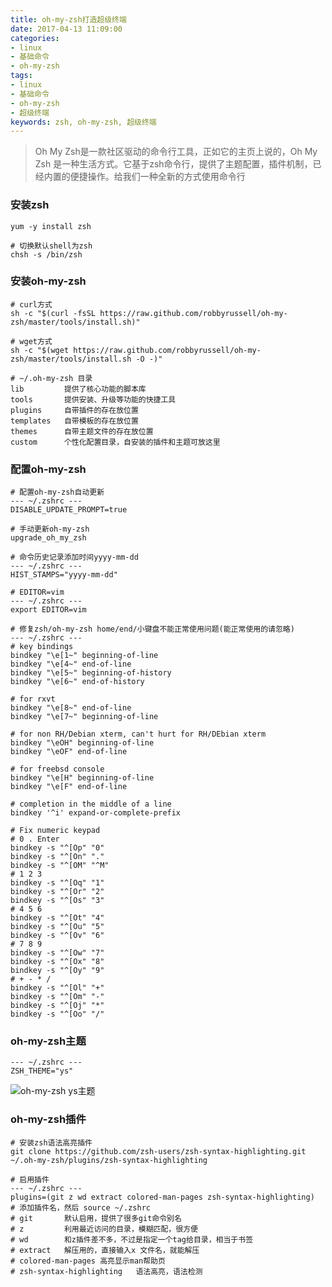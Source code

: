 ```yaml
---
title: oh-my-zsh打造超级终端
date: 2017-04-13 11:09:00
categories:
- linux
- 基础命令
- oh-my-zsh
tags:
- linux
- 基础命令
- oh-my-zsh
- 超级终端
keywords: zsh, oh-my-zsh, 超级终端
---
```

> Oh My Zsh是一款社区驱动的命令行工具，正如它的主页上说的，Oh My Zsh 是一种生活方式。它基于zsh命令行，提供了主题配置，插件机制，已经内置的便捷操作。给我们一种全新的方式使用命令行

<!-- more -->

### 安装zsh
<pre><code class="language-bash line-numbers">yum -y install zsh

# 切换默认shell为zsh
chsh -s /bin/zsh
</code></pre>

### 安装oh-my-zsh
<pre><code class="language-bash line-numbers"># curl方式
sh -c "$(curl -fsSL https://raw.github.com/robbyrussell/oh-my-zsh/master/tools/install.sh)"

# wget方式
sh -c "$(wget https://raw.github.com/robbyrussell/oh-my-zsh/master/tools/install.sh -O -)"

# ~/.oh-my-zsh 目录
lib         提供了核心功能的脚本库
tools       提供安装、升级等功能的快捷工具
plugins     自带插件的存在放位置
templates   自带模板的存在放位置
themes      自带主题文件的存在放位置
custom      个性化配置目录，自安装的插件和主题可放这里
</code></pre>

### 配置oh-my-zsh
<pre><code class="language-bash line-numbers"># 配置oh-my-zsh自动更新
--- ~/.zshrc ---
DISABLE_UPDATE_PROMPT=true

# 手动更新oh-my-zsh
upgrade_oh_my_zsh

# 命令历史记录添加时间yyyy-mm-dd
--- ~/.zshrc ---
HIST_STAMPS="yyyy-mm-dd"

# EDITOR=vim
--- ~/.zshrc ---
export EDITOR=vim

# 修复zsh/oh-my-zsh home/end/小键盘不能正常使用问题(能正常使用的请忽略)
--- ~/.zshrc ---
# key bindings
bindkey "\e[1~" beginning-of-line
bindkey "\e[4~" end-of-line
bindkey "\e[5~" beginning-of-history
bindkey "\e[6~" end-of-history

# for rxvt
bindkey "\e[8~" end-of-line
bindkey "\e[7~" beginning-of-line

# for non RH/Debian xterm, can't hurt for RH/DEbian xterm
bindkey "\eOH" beginning-of-line
bindkey "\eOF" end-of-line

# for freebsd console
bindkey "\e[H" beginning-of-line
bindkey "\e[F" end-of-line

# completion in the middle of a line
bindkey '^i' expand-or-complete-prefix

# Fix numeric keypad  
# 0 . Enter  
bindkey -s "^[Op" "0"
bindkey -s "^[On" "."
bindkey -s "^[OM" "^M"
# 1 2 3  
bindkey -s "^[Oq" "1"
bindkey -s "^[Or" "2"
bindkey -s "^[Os" "3"
# 4 5 6  
bindkey -s "^[Ot" "4"
bindkey -s "^[Ou" "5"
bindkey -s "^[Ov" "6"
# 7 8 9  
bindkey -s "^[Ow" "7"
bindkey -s "^[Ox" "8"
bindkey -s "^[Oy" "9"
# + - * /  
bindkey -s "^[Ol" "+"
bindkey -s "^[Om" "-"
bindkey -s "^[Oj" "*"
bindkey -s "^[Oo" "/"
</code></pre>

### oh-my-zsh主题
<pre><code class="language-bash line-numbers">--- ~/.zshrc ---
ZSH_THEME="ys"
</code></pre>

![oh-my-zsh ys主题](/images/oh-my-zsh.png)

### oh-my-zsh插件
<pre><code class="language-bash line-numbers"># 安装zsh语法高亮插件
git clone https://github.com/zsh-users/zsh-syntax-highlighting.git ~/.oh-my-zsh/plugins/zsh-syntax-highlighting

# 启用插件
--- ~/.zshrc ---
plugins=(git z wd extract colored-man-pages zsh-syntax-highlighting)
# 添加插件名，然后 source ~/.zshrc
# git       默认启用，提供了很多git命令别名
# z         利用最近访问的目录，模糊匹配，很方便
# wd        和z插件差不多，不过是指定一个tag给目录，相当于书签
# extract   解压用的，直接输入x 文件名，就能解压
# colored-man-pages 高亮显示man帮助页
# zsh-syntax-highlighting   语法高亮，语法检测
</code></pre>
